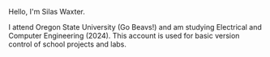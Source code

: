Hello, I'm Silas Waxter.

I attend Oregon State University (Go Beavs!) and am studying Electrical and Computer Engineering (2024).
This account is used for basic version control of school projects and labs.
